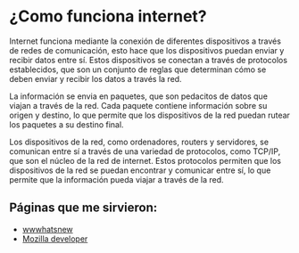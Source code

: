 # ¿Como funciona internet?
Internet funciona mediante la conexión de diferentes dispositivos a través de redes de comunicación, esto hace que los dispositivos puedan enviar y recibir datos entre sí. Estos dispositivos se conectan a través de protocolos establecidos, que son un conjunto de reglas que determinan cómo se deben enviar y recibir los datos a través la red.

La información se envia en paquetes, que son pedacitos de datos que viajan a través de la red. Cada paquete contiene información sobre su origen y destino, lo que permite que los dispositivos de la red puedan rutear los paquetes a su destino final.

Los dispositivos de la red, como ordenadores, routers y servidores, se comunican entre sí a través de una variedad de protocolos, como TCP/IP, que son el núcleo de la red de internet. Estos protocolos permiten que los dispositivos de la red se puedan encontrar y comunicar entre sí, lo que permite que la información pueda viajar a través de la red.




## Páginas que me sirvieron: 

- [wwwhatsnew](https://wwwhatsnew.com/2022/12/02/como-funciona-internet-la-guia-definitiva/) 
- [Mozilla developer](https://developer.mozilla.org/es/docs/Learn/Common_questions/Web_mechanics/How_does_the_Internet_work/) 